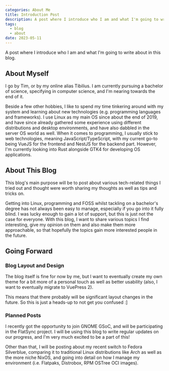 ```yaml
---
categories: About Me
title: Introduction Post
description: A post where I introduce who I am and what I'm going to write about in this blog.
tags:
  - blog
  - about
date: 2023-05-11
---
```


A post where I introduce who I am and what I'm going to write about in this blog.

## About Myself

I go by Tim, or by my online alias Tibilius. I am currently pursuing a bachelor of science, specifying in computer science, and I'm nearing towards the end of it.

Beside a few other hobbies, I like to spend my time tinkering around with my system and learning about new technologies (e.g. programming languages and frameworks). I use Linux as my main OS since about the end of 2019, and have since already gathered some experience using different distributions and desktop environments, and have also dabbled in the server OS world as well. When it comes to programming, I usually stick to web technologies, meaning JavaScript/TypeScript, with my current go-to being VueJS for the frontend and NestJS for the backend part. However, I'm currently looking into Rust alongside GTK4 for developing OS applications.

## About This Blog

This blog's main purpose will be to post about various tech-related things I tried out and thought were worth sharing my thoughts as well as tips and tricks on.

Getting into Linux, programming and FOSS whilst tackling on a bachelor's degree has not always been easy to manage, especially if you go into it fully blind. I was lucky enough to gain a lot of support, but this is just not the case for everyone. With this blog, I want to share various topics I find interesting, give my opinion on them and also make them more approachable, so that hopefully the topics gain more interested people in the future.

## Going Forward

### Blog Layout and Design

The blog itself is fine for now by me, but I want to eventually create my own theme for a bit more of a personal touch as well as better usability (also, I want to eventually migrate to VuePress 2).

This means that there probably will be significant layout changes in the future. So this is just a heads-up to not get you confused :]

### Planned Posts

I recently got the opportunity to join GNOME GSoC, and will be participating in the FlatSync project. I will be using this blog to write regular updates on our progress, and I'm very much excited to be a part of this!

Other than that, I will be posting about my recent switch to Fedora Silverblue, comparing it to traditional Linux distributions like Arch as well as the more niche NixOS, and going into detail on how I manage my environment (i.e. Flatpaks, Distrobox, RPM OSTree OCI images).

